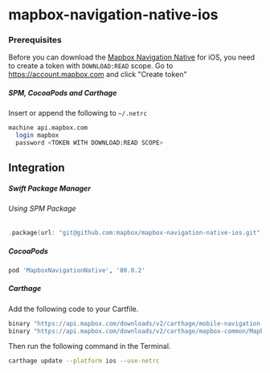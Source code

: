 # mapbox-navigation-native-ios

### Prerequisites

Before you can download the [Mapbox Navigation Native](https://github.com/mapbox/mapbox-navigation-native) for iOS, you need to create a token with `DOWNLOAD:READ` scope.
Go to https://account.mapbox.com and click "Create token"

##### SPM, CocoaPods and Carthage
Insert or append the following to `~/.netrc`

```bash
machine api.mapbox.com
  login mapbox
  password <TOKEN WITH DOWNLOAD:READ SCOPE>
```

## Integration

##### Swift Package Manager

###### Using SPM Package

```swift
.package(url: "git@github.com:mapbox/mapbox-navigation-native-ios.git", from: "80.0.2"),
```

##### CocoaPods

```ruby
pod 'MapboxNavigationNative', '80.0.2'
```

##### Carthage

Add the following code to your Cartfile.

```bash
binary "https://api.mapbox.com/downloads/v2/carthage/mobile-navigation-native/MapboxNavigationNative.json" == 80.0.2
binary "https://api.mapbox.com/downloads/v2/carthage/mapbox-common/MapboxCommon-ios.json" == 20.1.0
```

Then run the following command in the Terminal.
```bash
carthage update --platform ios --use-netrc
```
